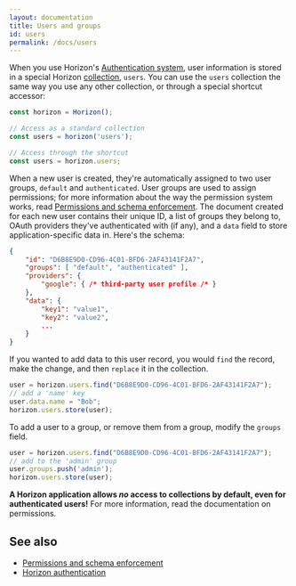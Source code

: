 ```yaml
---
layout: documentation
title: Users and groups
id: users
permalink: /docs/users
---
```


When you use Horizon's [Authentication system][auth], user information is stored in a special Horizon [collection][coll], `users`. You can use the `users` collection the same way you use any other collection, or through a special shortcut accessor:

[auth]: /docs/auth
[coll]: /api/collection

```js
const horizon = Horizon();

// Access as a standard collection
const users = horizon('users');

// Access through the shortcut
const users = horizon.users;
```

When a new user is created, they're automatically assigned to two user groups, `default` and `authenticated`. User groups are used to assign permissions; for more information about the way the permission system works, read [Permissions and schema enforcement][perm]. The document created for each new user contains their unique ID, a list of groups they belong to, OAuth providers they've authenticated with (if any), and a `data` field to store application-specific data in. Here's the schema:

[perm]: /docs/permissions

```json
{
    "id": "D6B8E9D0-CD96-4C01-BFD6-2AF43141F2A7",
    "groups": [ "default", "authenticated" ],
    "providers": {
        "google": { /* third-party user profile /* }
    },
    "data": {
        "key1": "value1",
        "key2": "value2",
        ...
    }
}
```

If you wanted to add data to this user record, you would `find` the record, make the change, and then `replace` it in the collection.

```js
user = horizon.users.find("D6B8E9D0-CD96-4C01-BFD6-2AF43141F2A7");
// add a 'name' key 
user.data.name = "Bob";
horizon.users.store(user);
```

To add a user to a group, or remove them from a group, modify the `groups` field.

```js
user = horizon.users.find("D6B8E9D0-CD96-4C01-BFD6-2AF43141F2A7");
// add to the 'admin' group
user.groups.push('admin');
horizon.users.store(user);
```

**A Horizon application allows _no_ access to collections by default, even for authenticated users!** For more information, read the documentation on permissions.

## See also

* [Permissions and schema enforcement][perm]
* [Horizon authentication][auth]
